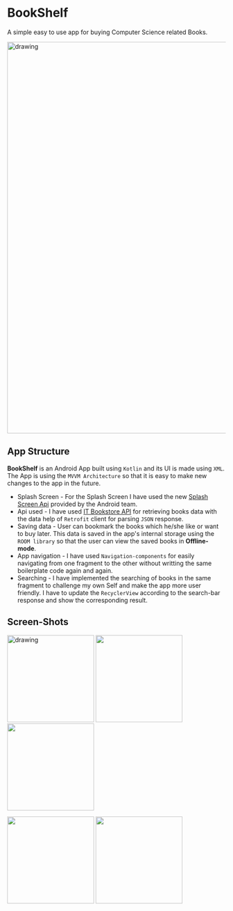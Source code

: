 # BookShelf
A simple easy to use app for buying Computer Science related Books.

<img src="https://user-images.githubusercontent.com/107784525/215279639-ea9db523-2ad1-4d0f-8a8d-978900f4e593.png" alt="drawing" style="width:900px"/> 


## App Structure 

**BookShelf** is an Android App built using `Kotlin` and its UI is made using `XML`. The App is using the `MVVM Architecture` so that it is easy to make new changes to the app in the future.
* Splash Screen - For the Splash Screen I have used the new [Splash Screen Api](https://developer.android.com/develop/ui/views/launch/splash-screen) provided by the Android team.
* Api used - I have used [IT Bookstore API](https://api.itbook.store/) for retrieving books data with the data help of `Retrofit` client for parsing `JSON` response.
* Saving data - User can bookmark the books which he/she like or want to buy later. This data is saved in the app's internal storage using the `ROOM library`
so that the user can view the saved books in **Offline-mode**.
* App navigation - I have used `Navigation-components` for easily navigating from one fragment to the other without writting the same boilerplate code again and again.
* Searching - I have implemented the searching of books in the same fragment to challenge my own Self and make the app more user friendly. I have to update the `RecyclerView` according to the search-bar response and show the corresponding result. 


## Screen-Shots

<img src="https://user-images.githubusercontent.com/107784525/213380361-7ed3f750-a8b7-4aad-8578-385d7f8ca171.png" alt="drawing" style="width:200px"/>   <img src="https://user-images.githubusercontent.com/107784525/213380548-47787b99-18c4-4ea2-95b5-b29b1378ba9f.png" style="width:200px"/>   <img src="https://user-images.githubusercontent.com/107784525/213380692-0dc48dce-d2c6-4b28-b2ee-89a42c535cc7.png" style="width:200px"/>

<img src="https://user-images.githubusercontent.com/107784525/213381028-40b55d02-7893-451d-85be-c5902bd0123a.png" style="width:200px"/>   <img src="https://user-images.githubusercontent.com/107784525/213380819-eb0da7b3-7809-4d0b-bb01-f901b01014f6.png" style="width:200px"/> 












